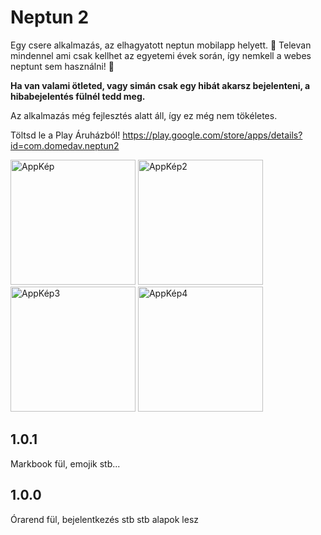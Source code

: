 # Neptun 2

Egy csere alkalmazás, az elhagyatott neptun mobilapp helyett. 📱
Televan mindennel ami csak kellhet az egyetemi évek során, így nemkell a webes neptunt sem használni! 🥳

**Ha van valami ötleted, vagy simán csak egy hibát akarsz bejelenteni, a hibabejelentés fülnél tedd meg.**

Az alkalmazás még fejlesztés alatt áll, így ez még nem tökéletes.

Töltsd le a Play Áruházból!
https://play.google.com/store/apps/details?id=com.domedav.neptun2

<img src="https://github.com/domedav/Neptun-2/blob/main/assets/67591581/87561273-e579-49c3-bbfe-04223454fb64.png" width="200" height="200" alt="AppKép">
<img src="https://github.com/domedav/Neptun-2/blob/main/assets/67591581/7a1e0e29-d430-497b-a0b2-297bfbec7dde.png" width="200" height="200" alt="AppKép2">
<img src="https://github.com/domedav/Neptun-2/blob/main/assets/67591581/c4ad169a-fa48-4954-b1ce-a9de45f1e13a.png" width="200" height="200" alt="AppKép3">
<img src="https://github.com/domedav/Neptun-2/blob/main/assets/67591581/e5f6bb56-2a4a-45dc-bce9-362f19d65e07.png" width="200" height="200" alt="AppKép4">


## 1.0.1
Markbook fül, emojik stb...

## 1.0.0
Órarend fül, bejelentkezés stb stb alapok lesz
